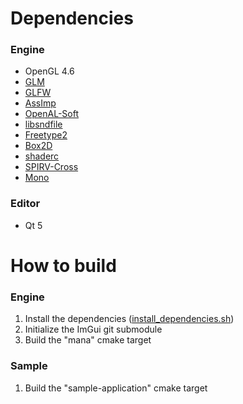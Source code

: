 # Dependencies

### Engine
- OpenGL 4.6
- [GLM](https://github.com/g-truc/glm)
- [GLFW](https://github.com/glfw/glfw)
- [AssImp](https://github.com/assimp/assimp)
- [OpenAL-Soft](https://github.com/kcat/openal-soft)
- [libsndfile](https://github.com/libsndfile/libsndfile)
- [Freetype2](https://freetype.org/)
- [Box2D](https://box2d.org/)
- [shaderc](https://github.com/google/shaderc)
- [SPIRV-Cross](https://github.com/KhronosGroup/SPIRV-Cross)
- [Mono](https://github.com/mono/mono)

### Editor
- Qt 5

# How to build
### Engine
1. Install the dependencies ([install_dependencies.sh](install_dependencies.sh))
2. Initialize the ImGui git submodule
3. Build the "mana" cmake target

### Sample
1. Build the "sample-application" cmake target